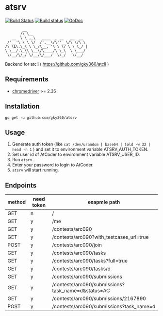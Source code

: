 # atsrv

[![Build Status](https://travis-ci.org/gky360/atsrv.svg?branch=master)](https://travis-ci.org/gky360/atsrv)
[![Build status](https://ci.appveyor.com/api/projects/status/github/gky360/atsrv?branch=master&svg=true)](https://ci.appveyor.com/project/gky360/atsrv)
[![GoDoc](https://godoc.org/github.com/gky360/atsrv?status.svg)](https://godoc.org/github.com/gky360/atsrv)

```
        __
       /\ \__
   __  \ \ ,_\   ____  _ __   __  __
 /'__'\ \ \ \/  /',__\/\''__\/\ \/\ \
/\ \L\.\_\ \ \_/\__, '\ \ \/ \ \ \_/ |
\ \__/.\_\\ \__\/\____/\ \_\  \ \___/
 \/__/\/_/ \/__/\/___/  \/_/   \/__/
```

Backend for atcli ( https://github.com/gky360/atcli )


## Requirements

- [chromedriver](http://chromedriver.chromium.org/) >= 2.35


## Installation

```
go get -u github.com/gky360/atsrv
```


## Usage

1. Generate auth token (like `cat /dev/urandom | base64 | fold -w 32 | head -n 1` )
   and set it to environment variable ATSRV_AUTH_TOKEN.
2. Set user id of AtCoder to environment variable ATSRV_USER_ID.
3. Run `atsrv` .
4. Enter your password to login to AtCoder.
5. `atsrv` will start running.


## Endpoints

| method | need token | exapmle path |
|---|---|---|
| GET  | n | / |
| GET  | y | /me |
| GET  | y | /contests/arc090 |
| GET  | y | /contests/arc090?with_testcases_url=true |
| POST | y | /contests/arc090/join |
| GET  | y | /contests/arc090/tasks |
| GET  | y | /contests/arc090/tasks?full=true |
| GET  | y | /contests/arc090/tasks/d |
| GET  | y | /contests/arc090/submissions |
| GET  | y | /contests/arc090/submissions?task_name=d&status=AC |
| GET  | y | /contests/arc090/submissions/2167890 |
| POST | y | /contests/arc090/submissions?task_name=d |
